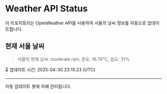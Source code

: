 
# Weather API Status

이 리포지토리는 OpenWeather API를 사용하여 서울의 날씨 정보를 자동으로 업데이트합니다.

## 현재 서울 날씨
> 서울의 현재 날씨: moderate rain, 온도: 16.76°C, 습도: 31%

⏳ 업데이트 시간: 2025-04-30 23:15:23 (UTC)

---
자동 업데이트 봇에 의해 관리됩니다.
